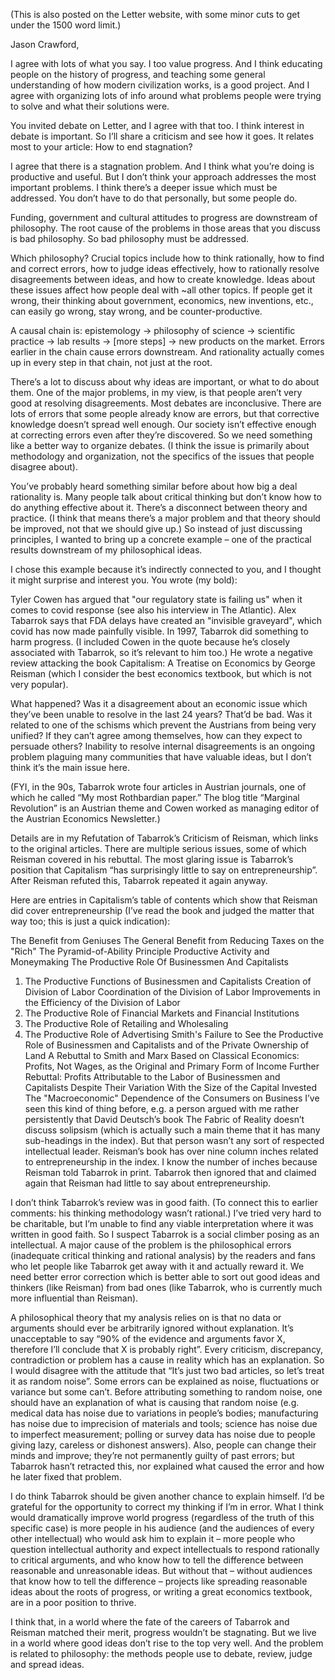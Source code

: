 (This is also posted on the Letter website, with some minor cuts to get under the 1500 word limit.)

Jason Crawford,

I agree with lots of what you say. I too value progress. And I think educating people on the history of progress, and teaching some general understanding of how modern civilization works, is a good project. And I agree with organizing lots of info around what problems people were trying to solve and what their solutions were.

You invited debate on Letter, and I agree with that too. I think interest in debate is important. So I’ll share a criticism and see how it goes. It relates most to your article: How to end stagnation?

I agree that there is a stagnation problem. And I think what you’re doing is productive and useful. But I don’t think your approach addresses the most important problems. I think there’s a deeper issue which must be addressed. You don’t have to do that personally, but some people do.

Funding, government and cultural attitudes to progress are downstream of philosophy. The root cause of the problems in those areas that you discuss is bad philosophy. So bad philosophy must be addressed.

Which philosophy? Crucial topics include how to think rationally, how to find and correct errors, how to judge ideas effectively, how to rationally resolve disagreements between ideas, and how to create knowledge. Ideas about these issues affect how people deal with ~all other topics. If people get it wrong, their thinking about government, economics, new inventions, etc., can easily go wrong, stay wrong, and be counter-productive.

A causal chain is: epistemology -> philosophy of science -> scientific practice -> lab results -> [more steps] -> new products on the market. Errors earlier in the chain cause errors downstream. And rationality actually comes up in every step in that chain, not just at the root.

There’s a lot to discuss about why ideas are important, or what to do about them. One of the major problems, in my view, is that people aren’t very good at resolving disagreements. Most debates are inconclusive. There are lots of errors that some people already know are errors, but that corrective knowledge doesn’t spread well enough. Our society isn’t effective enough at correcting errors even after they’re discovered. So we need something like a better way to organize debates. (I think the issue is primarily about methodology and organization, not the specifics of the issues that people disagree about).

You’ve probably heard something similar before about how big a deal rationality is. Many people talk about critical thinking but don’t know how to do anything effective about it. There’s a disconnect between theory and practice. (I think that means there’s a major problem and that theory should be improved, not that we should give up.) So instead of just discussing principles, I wanted to bring up a concrete example – one of the practical results downstream of my philosophical ideas.

I chose this example because it’s indirectly connected to you, and I thought it might surprise and interest you. You wrote (my bold):

Tyler Cowen has argued that "our regulatory state is failing us" when it comes to covid response (see also his interview in The Atlantic). Alex Tabarrok says that FDA delays have created an "invisible graveyard", which covid has now made painfully visible.
In 1997, Tabarrok did something to harm progress. (I included Cowen in the quote because he’s closely associated with Tabarrok, so it’s relevant to him too.) He wrote a negative review attacking the book Capitalism: A Treatise on Economics by George Reisman (which I consider the best economics textbook, but which is not very popular).

What happened? Was it a disagreement about an economic issue which they’ve been unable to resolve in the last 24 years? That’d be bad. Was it related to one of the schisms which prevent the Austrians from being very unified? If they can’t agree among themselves, how can they expect to persuade others? Inability to resolve internal disagreements is an ongoing problem plaguing many communities that have valuable ideas, but I don’t think it’s the main issue here.

(FYI, in the 90s, Tabarrok wrote four articles in Austrian journals, one of which he called “My most Rothbardian paper.” The blog title “Marginal Revolution” is an Austrian theme and Cowen worked as managing editor of the Austrian Economics Newsletter.)

Details are in my Refutation of Tabarrok’s Criticism of Reisman, which links to the original articles. There are multiple serious issues, some of which Reisman covered in his rebuttal. The most glaring issue is Tabarrok’s position that Capitalism “has surprisingly little to say on entrepreneurship”. After Reisman refuted this, Tabarrok repeated it again anyway.

Here are entries in Capitalism’s table of contents which show that Reisman did cover entrepreneurship (I’ve read the book and judged the matter that way too; this is just a quick indication):

The Benefit from Geniuses
The General Benefit from Reducing Taxes on the "Rich"
The Pyramid-of-Ability Principle
Productive Activity and Moneymaking
The Productive Role Of Businessmen And Capitalists
1. The Productive Functions of Businessmen and Capitalists
Creation of Division of Labor
Coordination of the Division of Labor
Improvements in the Efficiency of the Division of Labor
2. The Productive Role of Financial Markets and Financial Institutions
3. The Productive Role of Retailing and Wholesaling
4. The Productive Role of Advertising
Smith's Failure to See the Productive Role of Businessmen and Capitalists and of the Private Ownership of Land
A Rebuttal to Smith and Marx Based on Classical Economics: Profits, Not Wages, as the Original and Primary Form of Income
Further Rebuttal: Profits Attributable to the Labor of Businessmen and Capitalists Despite Their Variation With the Size of the Capital Invested
The "Macroeconomic" Dependence of the Consumers on Business
I’ve seen this kind of thing before, e.g. a person argued with me rather persistently that David Deutsch’s book The Fabric of Reality doesn’t discuss solipsism (which is actually such a main theme that it has many sub-headings in the index). But that person wasn’t any sort of respected intellectual leader. Reisman’s book has over nine column inches related to entrepreneurship in the index. I know the number of inches because Reisman told Tabarrok in print. Tabarrok then ignored that and claimed again that Reisman had little to say about entrepreneurship.

I don’t think Tabarrok’s review was in good faith. (To connect this to earlier comments: his thinking methodology wasn’t rational.) I’ve tried very hard to be charitable, but I’m unable to find any viable interpretation where it was written in good faith. So I suspect Tabarrok is a social climber posing as an intellectual. A major cause of the problem is the philosophical errors (inadequate critical thinking and rational analysis) by the readers and fans who let people like Tabarrok get away with it and actually reward it. We need better error correction which is better able to sort out good ideas and thinkers (like Reisman) from bad ones (like Tabarrok, who is currently much more influential than Reisman).

A philosophical theory that my analysis relies on is that no data or arguments should ever be arbitrarily ignored without explanation. It’s unacceptable to say “90% of the evidence and arguments favor X, therefore I’ll conclude that X is probably right”. Every criticism, discrepancy, contradiction or problem has a cause in reality which has an explanation. So I would disagree with the attitude that “It’s just two bad articles, so let’s treat it as random noise”. Some errors can be explained as noise, fluctuations or variance but some can’t. Before attributing something to random noise, one should have an explanation of what is causing that random noise (e.g. medical data has noise due to variations in people’s bodies; manufacturing has noise due to imprecision of materials and tools; science has noise due to imperfect measurement; polling or survey data has noise due to people giving lazy, careless or dishonest answers). Also, people can change their minds and improve; they’re not permanently guilty of past errors; but Tabarrok hasn’t retracted this, nor explained what caused the error and how he later fixed that problem.

I do think Tabarrok should be given another chance to explain himself. I’d be grateful for the opportunity to correct my thinking if I’m in error. What I think would dramatically improve world progress (regardless of the truth of this specific case) is more people in his audience (and the audiences of every other intellectual) who would ask him to explain it – more people who question intellectual authority and expect intellectuals to respond rationally to critical arguments, and who know how to tell the difference between reasonable and unreasonable ideas. But without that – without audiences that know how to tell the difference – projects like spreading reasonable ideas about the roots of progress, or writing a great economics textbook, are in a poor position to thrive.

I think that, in a world where the fate of the careers of Tabarrok and Reisman matched their merit, progress wouldn’t be stagnating. But we live in a world where good ideas don’t rise to the top very well. And the problem is related to philosophy: the methods people use to debate, review, judge and spread ideas.
